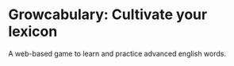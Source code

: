 # Growcabulary: Cultivate your lexicon

A web-based game to learn and practice advanced english words.



